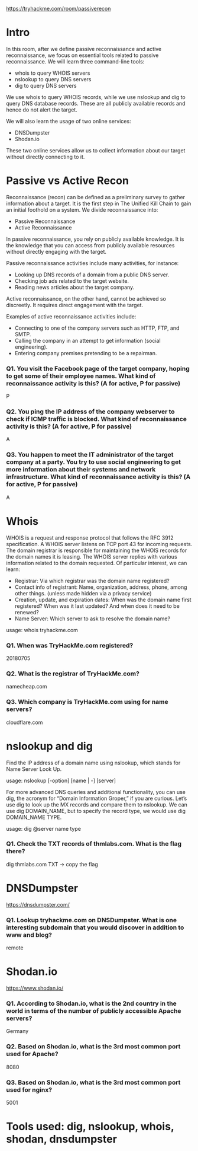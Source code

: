 https://tryhackme.com/room/passiverecon


# Intro

In this room, after we define passive reconnaissance and active reconnaissance, we focus on essential tools related to passive reconnaissance. We will learn three command-line tools:

- whois to query WHOIS servers
- nslookup to query DNS servers
- dig to query DNS servers

We use whois to query WHOIS records, while we use nslookup and dig to query DNS database records. These are all publicly available records and hence do not alert the target.

We will also learn the usage of two online services:

- DNSDumpster
- Shodan.io

These two online services allow us to collect information about our target without directly connecting to it.




# Passive vs Active Recon
Reconnaissance (recon) can be defined as a preliminary survey to gather information about a target. It is the first step in The Unified Kill Chain to gain an initial foothold on a system. We divide reconnaissance into:

- Passive Reconnaissance
- Active Reconnaissance

In passive reconnaissance, you rely on publicly available knowledge. It is the knowledge that you can access from publicly available resources without directly engaging with the target. 

Passive reconnaissance activities include many activities, for instance:

- Looking up DNS records of a domain from a public DNS server.
- Checking job ads related to the target website.
- Reading news articles about the target company.


Active reconnaissance, on the other hand, cannot be achieved so discreetly. It requires direct engagement with the target.

Examples of active reconnaissance activities include:

- Connecting to one of the company servers such as HTTP, FTP, and SMTP.
- Calling the company in an attempt to get information (social engineering).
- Entering company premises pretending to be a repairman.


### Q1. You visit the Facebook page of the target company, hoping to get some of their employee names. What kind of reconnaissance activity is this? (A for active, P for passive)
P


### Q2. You ping the IP address of the company webserver to check if ICMP traffic is blocked. What kind of reconnaissance activity is this? (A for active, P for passive)
A

### Q3. You happen to meet the IT administrator of the target company at a party. You try to use social engineering to get more information about their systems and network infrastructure. What kind of reconnaissance activity is this? (A for active, P for passive)
A


# Whois

WHOIS is a request and response protocol that follows the RFC 3912 specification. A WHOIS server listens on TCP port 43 for incoming requests. The domain registrar is responsible for maintaining the WHOIS records for the domain names it is leasing. The WHOIS server replies with various information related to the domain requested. Of particular interest, we can learn:

- Registrar: Via which registrar was the domain name registered?
- Contact info of registrant: Name, organization, address, phone, among other things. (unless made hidden via a privacy service)
- Creation, update, and expiration dates: When was the domain name first registered? When was it last updated? And when does it need to be renewed?
- Name Server: Which server to ask to resolve the domain name?

usage: whois tryhackme.com


### Q1. When was TryHackMe.com registered?
20180705

### Q2. What is the registrar of TryHackMe.com?
namecheap.com

### Q3. Which company is TryHackMe.com using for name servers?
cloudflare.com



# nslookup and dig
Find the IP address of a domain name using nslookup, which stands for Name Server Look Up.

usage: nslookup [-option] [name | -] [server]
 

For more advanced DNS queries and additional functionality, you can use dig, the acronym for “Domain Information Groper,” if you are curious. Let’s use dig to look up the MX records and compare them to nslookup. We can use dig DOMAIN_NAME, but to specify the record type, we would use dig DOMAIN_NAME TYPE.

usage: dig @server name type


### Q1. Check the TXT records of thmlabs.com. What is the flag there?
dig  thmlabs.com TXT -> copy the flag

# DNSDumpster

https://dnsdumpster.com/

### Q1. Lookup tryhackme.com on DNSDumpster. What is one interesting subdomain that you would discover in addition to www and blog?
remote

# Shodan.io
https://www.shodan.io/


### Q1. According to Shodan.io, what is the 2nd country in the world in terms of the number of publicly accessible Apache servers?
Germany

### Q2. Based on Shodan.io, what is the 3rd most common port used for Apache?
8080

### Q3. Based on Shodan.io, what is the 3rd most common port used for nginx?
5001

# Tools used: dig, nslookup, whois, shodan, dnsdumpster